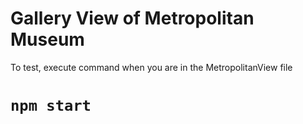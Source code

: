 # Gallery View of Metropolitan Museum

To test, execute command when you are in the MetropolitanView file

# `npm start`
